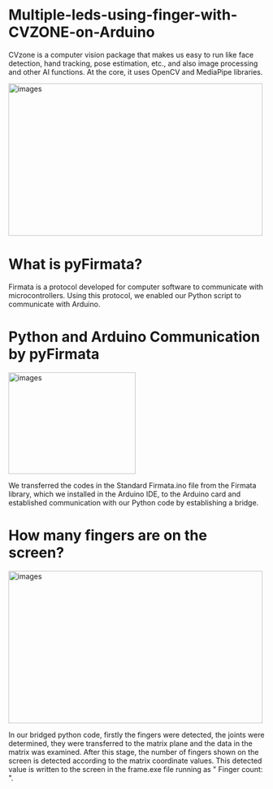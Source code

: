 # Multiple-leds-using-finger-with-CVZONE-on-Arduino
CVzone is a computer vision package that makes us easy to run like face detection, hand tracking, pose estimation, etc., and also image processing and other AI functions. At the core, it uses OpenCV and MediaPipe libraries.

<img src="https://github.com/busolbuse/Multiple-leds-using-finger-with-CVZONE-on-Arduino/assets/147637348/1a43a3b7-4853-4d07-8b66-862930ea9a8c" alt="images"  width="500" height="300">

# What is pyFirmata?

Firmata is a protocol developed for computer software to communicate with microcontrollers. Using this protocol, we enabled our Python script to communicate with Arduino.

# Python and Arduino Communication by pyFirmata

<img src="https://github.com/busolbuse/Multiple-leds-using-finger-with-CVZONE-on-Arduino/assets/147637348/e08c1dc9-65e6-4140-9db6-83117c3176e7" alt="images"  width="250" height="200">

We transferred the codes in the Standard Firmata.ino file from the Firmata library, which we installed in the Arduino IDE, to the Arduino card and established communication with our Python code by establishing a bridge.

# How many fingers are on the screen?

<img src="https://github.com/busolbuse/Multiple-leds-using-finger-with-CVZONE-on-Arduino/assets/147637348/3f178cc4-9dd2-44e4-9b7b-e7c18158b268" alt="images"  width="500" height="300">

In our bridged python code, firstly the fingers were detected, the joints were determined, they were transferred to the matrix plane and the data in the matrix was examined. After this stage, the number of fingers shown on the screen is detected according to the matrix coordinate values. This detected value is written to the screen in the frame.exe file running as " Finger count: ".


